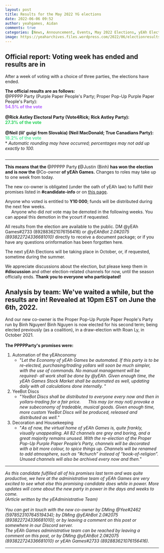 ```yaml
---
layout: post
title: Results for the May 2022 YG elections
date: 2022-06-06 09:52
author: yeahgames, Aidan
comments: true
categories: [News, Announcement, Events, May 2022 Elections, yEAh Elections]
image: https://yeaharchives.files.wordpress.com/2022/06/electionresults-thumb.png
---
```

<!-- wp:heading -->
<h2><strong>Official report: Voting week has ended and results are in</strong></h2>
<!-- /wp:heading -->

<!-- wp:paragraph -->
<p>After a week of voting with a choice of three parties, the elections have ended. </p>
<!-- /wp:paragraph -->

<!-- wp:paragraph -->
<p><strong>The official results are as follows:</strong> <br>@PPPPP Party (Purple Paper People's Party; Proper Pop-Up Purple Paper People's Party): <br><mark style="background-color:rgba(0, 0, 0, 0);color:#b061ff;" class="has-inline-color"><strong>54.5% of the vote</strong> </mark><br><br><strong>@Rick Astley Electoral Party (Vote4Rick; Rick Astley Party): </strong><br><strong><mark style="background-color:rgba(0, 0, 0, 0);color:#24d158;" class="has-inline-color">27.3% of the vote</mark></strong> <br><br><strong>@Neil (lil' guigi from Slovakia) (Neil MacDonald; True Canadians Party): </strong><br><mark style="background-color:rgba(0, 0, 0, 0);color:#5de89e;" class="has-inline-color"><strong>18.2% of the vote</strong> </mark><br>* <em>Automatic rounding may have occurred; percentages may not add up exactly to 100.</em> </p>
<!-- /wp:paragraph -->

<!-- wp:image {"id":528,"sizeSlug":"large","linkDestination":"none"} -->
<figure class="wp-block-image size-large"><img src="https://yeaharchives.files.wordpress.com/2022/06/image-4.png?w=540" alt="" class="wp-image-528" /></figure>
<!-- /wp:image -->

<!-- wp:separator -->
<hr class="wp-block-separator has-alpha-channel-opacity" />
<!-- /wp:separator -->

<!-- wp:paragraph -->
<p><strong>This means that the </strong>@PPPPP Party<strong> (</strong>@Justin (Binh)<strong> has won the election and is now the </strong>@Co-owner<strong> of yEAh Games.</strong> Changes to roles may take up to one week from today. </p>
<!-- /wp:paragraph -->

<!-- wp:paragraph -->
<p>The new co-owner is obligated (under the oath of yEAh law) to fulfill their promises listed in <strong>#candidate-info</strong> or on <a href="https://yeaharchives.wordpress.com/2022/05/30/may-2022-candidates/">this page</a>. </p>
<!-- /wp:paragraph -->

<!-- wp:paragraph -->
<p>Anyone who voted is entitled to <strong>Y10 000</strong>; funds will be distributed during the next few weeks.<br> ⠀⠀Anyone who did <em>not</em> vote may be demoted in the following weeks. You can appeal this demotion in the ycourt if requested. </p>
<!-- /wp:paragraph -->

<!-- wp:paragraph -->
<p>All results from the election are available to the public. DM @yEAh Games#2733 (892883621076156416) or <em>@yEAhBot 2.0#2075 (893822724336681010)</em> directly to receive a document package; or if you have any questions orinformation has been forgotten here. </p>
<!-- /wp:paragraph -->

<!-- wp:paragraph -->
<p>The next yEAh Elections will be taking place in October, or, if requested, sometime during the summer. </p>
<!-- /wp:paragraph -->

<!-- wp:paragraph -->
<p>We appreciate discussions about the election, but please keep them in <strong>#discussion</strong> and other election-related channels for now, until the season officially ends. <strong>Thank you to everyone who participated!</strong></p>
<!-- /wp:paragraph -->

<!-- wp:heading -->
<h2>Analysis by team: We've waited a while, but the results are in! Revealed at 10pm EST on June the 6th, 2022.</h2>
<!-- /wp:heading -->

<!-- wp:paragraph -->
<p>And our new co-owner is the Proper Pop-Up Purple Paper People's Party run by Binh Nguyen! Binh Nguyen is now elected for his second term; being elected previously (as a coalition), in a draw-election with Roan Ly, in October 2021. <br><br><strong>The PPPPParty's promises were:</strong></p>
<!-- /wp:paragraph -->

<!-- wp:list {"ordered":true} -->
<ol><li>Automation of the yEAhconomy<ul><li>"<em>Let the Economy of yEAh Games be automated. If this party is to be re-elected, purchasing/trading yollars will soon be much simpler, with the use of commands.</em>&nbsp;<em>No manual management will be required- all work shall be done by @yEAh.</em>&nbsp;<em>Given enough time, the yEAh Games Stock Market shall be automated as well, updating daily with all calculations done internally.</em>&nbsp;"</li></ul></li><li>YeeBot Discs<ul><li>"<em>YeeBot Discs shall be distributed to everyone every now and then in yollars-trading for a fair price.</em>&nbsp;⠀⠀<em>This may (or may not) provoke a new subeconomy of tradeable, musical goods.</em>&nbsp;<em>Given enough time, more custom YeeBot Discs will be produced, released and distributed as well.</em>"&nbsp;</li></ul></li><li>Decoration and Housekeeping<ul><li>"<em>As of now, the virtual home of yEAh Games is, quite frankly, visually unappealing. All 82 channels are grey and boring, and a great majority remains unused.</em>&nbsp;<em>With the re-election of the Proper Pop-Up Purple Paper People’s Party, channels will be decorated with a bit more colour, to spice things up. Channels will be renamed to add atmosphere, such as “#church” instead of “book-of-religion”. Unused channels will also be archived every now and then.</em>"</li></ul></li></ol>
<!-- /wp:list -->

<!-- wp:separator -->
<hr class="wp-block-separator has-alpha-channel-opacity" />
<!-- /wp:separator -->

<!-- wp:paragraph -->
<p><em>As this candidate fulfilled all of his promises last term and was quite productive, we here at the administrative team of yEAh Games are very excited to see what else this promising candidate does while in power. More updates will come about the new party in power in the days and weeks to come. </em><br><em>(Article written by the yEAdministrative Team)</em><br><br><em>You can get in touch with the new co-owner by DMing @Yee#2462 (597852310764519434); by DMing @yEAhBot 2.0#2075 (893822724336681010); or by leaving a comment on this post or somewhere in our Discord server.<br>The yEAh Games administrative team can be reached by leaving a comment on this post, or by DMing @yEAhBot 2.0#2075 (893822724336681010) or yEAh Games#2733 (892883621076156416).</em></p>
<!-- /wp:paragraph -->

<!-- wp:separator -->
<hr class="wp-block-separator has-alpha-channel-opacity" />
<!-- /wp:separator -->
